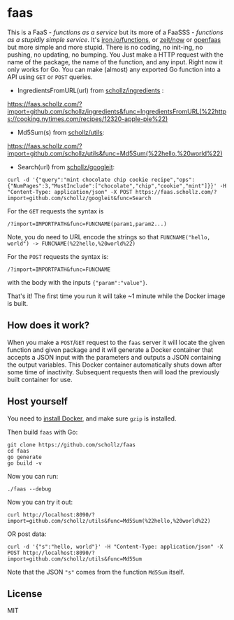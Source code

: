 # faas

This is a FaaS - *functions as a service* but its more of a FaaSSS - *functions as a stupidly simple service*. It's [iron.io/functions](https://github.com/iron-io/functions), or [zeit/now](https://github.com/zeit/now-cli) or [openfaas](https://github.com/openfaas/faas) but more simple and more stupid. There is no coding, no init-ing, no pushing, no updating, no bumping. You Just make a HTTP request with the name of the package, the name of the function, and any input. Right now it only works for Go. You can make (almost) any exported Go function into a API using `GET` or `POST` queries.


- IngredientsFromURL(url) from [schollz/ingredients](https://github.com/schollz/ingredients) :

https://faas.schollz.com/?import=github.com/schollz/ingredients&func=IngredientsFromURL(%22https://cooking.nytimes.com/recipes/12320-apple-pie%22)

- Md5Sum(s) from [schollz/utils](https://github.com/schollz/utils):

https://faas.schollz.com/?import=github.com/schollz/utils&func=Md5Sum(%22hello,%20world%22)

- Search(url) from [schollz/googleit](https://github.com/schollz/googleit):

 `curl -d '{"query":"mint chocolate chip cookie recipe","ops":{"NumPages":3,"MustInclude":["chocolate","chip","cookie","mint"]}}' -H "Content-Type: application/json" -X POST https://faas.schollz.com/?import=github.com/schollz/googleit&func=Search`


For the `GET` requests the syntax is

```
/?import=IMPORTPATH&func=FUNCNAME(param1,param2...)
```

Note, you do need to URL encode the strings so that `FUNCNAME("hello, world") -> FUNCNAME(%22hello,%20world%22)`


For the `POST` requests the syntax is:

```
/?import=IMPORTPATH&func=FUNCNAME
```

with the body with the inputs `{"param":"value"}`.

That's it! The first time you run it will take ~1 minute while the Docker image is built.


## How does it work?

When you make a `POST`/`GET` request to the `faas` server it will locate the given function and given package and it will generate a Docker container that accepts a JSON input with the parameters and outputs a JSON containing the output variables. This Docker container automatically shuts down after some time of inactivity. Subsequent requests then will load the previously built container for use.

## Host yourself

You need to [install Docker](https://docs.docker.com/install/linux/docker-ce/ubuntu/#install-docker-engine---community-1), and make sure `gzip` is installed.

Then build `faas` with Go:

```
git clone https://github.com/schollz/faas
cd faas
go generate
go build -v
```

Now you can run:

```
./faas --debug
```

Now you can try it out:

```
curl http://localhost:8090/?import=github.com/schollz/utils&func=Md5Sum(%22hello,%20world%22)
```

OR post data:

```
curl -d '{"s":"hello, world"}' -H "Content-Type: application/json" -X POST http://localhost:8090/?import=github.com/schollz/utils&func=Md5Sum
```

Note that the JSON `"s"` comes from the function `Md5Sum` itself.

## License

MIT
